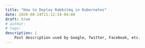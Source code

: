 ```yaml
---
title: "How to Deploy Rabbitmq in Kubernetes"
date: 2020-08-24T21:12:14-04:00
draft: true
# author:
# tags:
description: |
    Post description used by Google, Twitter, Facebook, etc.
---
```


